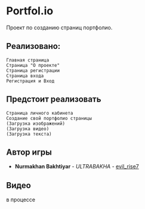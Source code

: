 # Portfol.io
Проект по созданию страниц портфолио.
## Реализовано:
```
Главная страница
Страница "О проекте"
Страница регистрации
Страница входа
Регистрация и Вход
```
## Предстоит реализовать
```
Страница личного кабинета
Создание свой портфолио страницы
(Загрузка изображений)
(Загрузка видео)
(Загрузка текста)
```
## Автор игры
* **Nurmakhan Bakhtiyar** - *ULTRABAKHA* - [evil_rise7](https://github.com/evilrise7)
## Видео
в процессе
